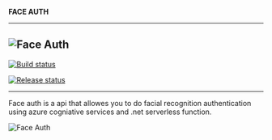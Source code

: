**FACE AUTH**

-----
![Face Auth](https://i.imgur.com/9PugFGg.png)
-----

[![Build status](https://dev.azure.com/BassonRichard/FaceAuth/_apis/build/status/Face%20Auth%20API%20Build)](https://dev.azure.com/BassonRichard/FaceAuth/_build/latest?definitionId=10)

[![Release status](https://vsrm.dev.azure.com/BassonRichard/_apis/public/Release/badge/7f4c6f7a-83ac-48e2-8bc6-ddf36acb3960/2/2)](https://vsrm.dev.azure.com/BassonRichard/_apis/public/Release/badge/7f4c6f7a-83ac-48e2-8bc6-ddf36acb3960/2/2)

-----

<p>
Face auth is a api that allowes you to do facial recognition authentication using azure cogniative services and .net serverless function.
</P>


![Face Auth](https://i.imgur.com/eg08i3R.png)